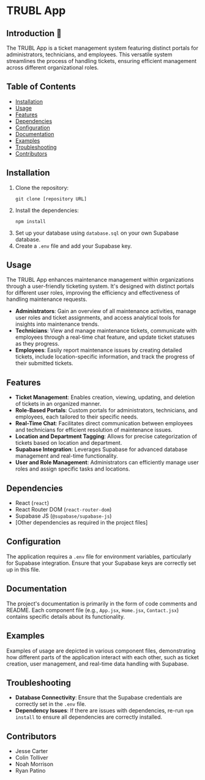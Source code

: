 
# TRUBL App

## Introduction 👋
The TRUBL App is a ticket management system featuring distinct portals for administrators, technicians, and employees. This versatile system streamlines the process of handling tickets, ensuring efficient management across different organizational roles.

## Table of Contents
- [Installation](#installation)
- [Usage](#usage)
- [Features](#features)
- [Dependencies](#dependencies)
- [Configuration](#configuration)
- [Documentation](#documentation)
- [Examples](#examples)
- [Troubleshooting](#troubleshooting)
- [Contributors](#contributors)

## Installation
1. Clone the repository:
   ```
   git clone [repository URL]
   ```
2. Install the dependencies:
   ```
   npm install
   ```
3. Set up your database using `database.sql` on your own Supabase database.
4. Create a `.env` file and add your Supabase key.

## Usage
The TRUBL App enhances maintenance management within organizations through a user-friendly ticketing system. It's designed with distinct portals for different user roles, improving the efficiency and effectiveness of handling maintenance requests.

- **Administrators**: Gain an overview of all maintenance activities, manage user roles and ticket assignments, and access analytical tools for insights into maintenance trends.
- **Technicians**: View and manage maintenance tickets, communicate with employees through a real-time chat feature, and update ticket statuses as they progress.
- **Employees**: Easily report maintenance issues by creating detailed tickets, include location-specific information, and track the progress of their submitted tickets.

## Features
- **Ticket Management**: Enables creation, viewing, updating, and deletion of tickets in an organized manner.
- **Role-Based Portals**: Custom portals for administrators, technicians, and employees, each tailored to their specific needs.
- **Real-Time Chat**: Facilitates direct communication between employees and technicians for efficient resolution of maintenance issues.
- **Location and Department Tagging**: Allows for precise categorization of tickets based on location and department.
- **Supabase Integration**: Leverages Supabase for advanced database management and real-time functionality.
- **User and Role Management**: Administrators can efficiently manage user roles and assign specific tasks and locations.


## Dependencies
- React (`react`)
- React Router DOM (`react-router-dom`)
- Supabase JS (`@supabase/supabase-js`)
- [Other dependencies as required in the project files]

## Configuration
The application requires a `.env` file for environment variables, particularly for Supabase integration. Ensure that your Supabase keys are correctly set up in this file.

## Documentation
The project's documentation is primarily in the form of code comments and README. Each component file (e.g., `App.jsx`, `Home.jsx`, `Contact.jsx`) contains specific details about its functionality.

## Examples
Examples of usage are depicted in various component files, demonstrating how different parts of the application interact with each other, such as ticket creation, user management, and real-time data handling with Supabase.

## Troubleshooting
- **Database Connectivity**: Ensure that the Supabase credentials are correctly set in the `.env` file.
- **Dependency Issues**: If there are issues with dependencies, re-run `npm install` to ensure all dependencies are correctly installed.

## Contributors
- Jesse Carter
- Colin Tolliver
- Noah Morrison
- Ryan Patino
